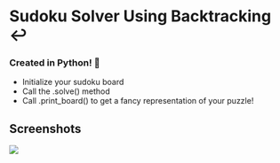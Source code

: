 # Sudoku Solver Using Backtracking ↩
<h3> Created in Python! 🐍</h3>
<ul>
  <li>Initialize your sudoku board</li>
  <li>Call the .solve() method</li>
  <li>Call .print_board() to get a fancy representation of your puzzle!</li>
 </ul>

## Screenshots
![](https://i.imgur.com/AXqjplF.png?1raw=true)
